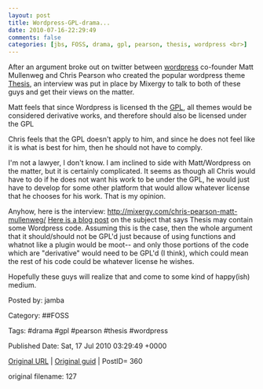 ```yaml
---
layout: post
title: Wordpress-GPL-drama...
date: 2010-07-16-22:29:49
comments: false
categories: [jbs, FOSS, drama, gpl, pearson, thesis, wordpress <br>]
---
```


After an argument broke out on twitter between <a href="http://wordpress.org" target="_blank">wordpress</a> co-founder Matt Mullenweg and Chris Pearson who created the popular wordpress theme <a href="http://www.pearsonified.com/themes" target="_blank">Thesis</a>, an interview was put in place by Mixergy to talk to both of these guys and get their views on the matter.

 Matt feels that since Wordpress is licensed th the <a href="http://www.gnu.org/licenses/gpl.html" target="_blank">GPL</a>, all themes would be considered derivative works, and therefore should also be licensed under the GPL

 Chris feels that the GPL doesn't apply to him, and since he does not feel like it is what is best for him, then he should not have to comply.

 I'm not a lawyer, I don't know.  I am inclined to side with Matt/Wordpress on the matter, but it is certainly complicated.  It seems as though all Chris would have to do if he does not want his work to be under the GPL, he would just have to develop for some other platform that would allow whatever license that he chooses for his work.  That is my opinion.

 Anyhow, here is the interview: <a href="http://mixergy.com/chris-pearson-matt-mullenweg/">http://mixergy.com/chris-pearson-matt-mullenweg/</a>
<a href="http://drewblas.com/2010/07/15/an-analysis-of-gpled-code-in-thesis/" target="_blank">Here is a blog post</a> on the subject that says Thesis may contain some Wordpress code.  Assuming this is the case, then the whole argument that it should/should not be GPL'd just because of using  functions and whatnot like a plugin would be moot-- and only those portions of the code which are "derivative" would  need to be GPL'd (I think), which could mean the rest of his code could be whatever license he wishes.

 Hopefully these guys will realize that and  come to some kind of happy(ish) medium.

 

Posted by: jamba

Category: ##FOSS 

Tags:  #drama #gpl #pearson #thesis #wordpress 


Published Date: Sat, 17 Jul 2010 03:29:49 +0000 

<a href="http://factorq.net/2010/07/16/wordpress-gpl-drama/">Original URL</a> | <a href="http://factorq.net/?p=360">Original guid</a> | PostID= 360

 original filename: 127